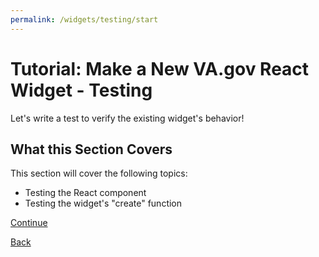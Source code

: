 ```yaml
---
permalink: /widgets/testing/start
---
```


# Tutorial: Make a New VA.gov React Widget - Testing

Let's write a test to verify the existing widget's behavior!

## What this Section Covers
This section will cover the following topics:

- Testing the React component
- Testing the widget's "create" function

[Continue](./2-react-test.md)

[Back](../scaffolding/9-view-widget.md)
